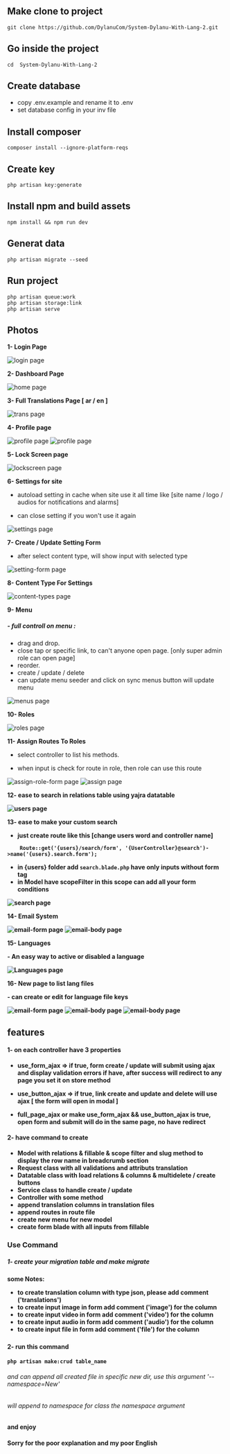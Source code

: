 ## Make clone to project
```
git clone https://github.com/DylanuCom/System-Dylanu-With-Lang-2.git
```

## Go inside the project
```
cd  System-Dylanu-With-Lang-2
```

## Create database
* copy .env.example and rename it to .env
* set database config in your inv file

## Install composer
```
composer install --ignore-platform-reqs

```

## Create key
```
php artisan key:generate
```

## Install npm and build assets
```
npm install && npm run dev
```

## Generat data
```
php artisan migrate --seed
```

## Run project
```
php artisan queue:work
php artisan storage:link
php artisan serve
```


## Photos

<b>1- Login Page</b>
<p>
    <img src="https://github.com/DylanuCom/System-Dylanu-With-Lang-2/blob/main/photos/login.png" alt="login page">
</p>

<b>2- Dashboard Page</b>
<p>
    <img src="https://github.com/DylanuCom/System-Dylanu-With-Lang-2/blob/main/photos/home.png" alt="home page">
</p>

<b>3- Full Translations Page [ ar / en ]</b>
<p>
    <img src="https://github.com/DylanuCom/System-Dylanu-With-Lang-2/blob/main/photos/trans.png" alt="trans page">
</p>

<b>4- Profile page</b>
<p>
    <img src="https://github.com/DylanuCom/System-Dylanu-With-Lang-2/blob/main/photos/profile.png" alt="profile page">
    <img src="https://github.com/DylanuCom/System-Dylanu-With-Lang-2/blob/main/photos/profile2.png" alt="profile page">
</p>

<b>5- Lock Screen page</b>
<p>
    <img src="https://github.com/DylanuCom/System-Dylanu-With-Lang-2/blob/main/photos/lockscreen.png" alt="lockscreen page">
</p>

<b>6- Settings for site</b>
* autoload setting in cache when site use it all time like [site name / logo / audios for notifications and alarms] </p>
* can close setting if you won't use it again </p>
<p>
    <img src="https://github.com/DylanuCom/System-Dylanu-With-Lang-2/blob/main/photos/settings.png" alt="settings page">
</p>

<b>7- Create / Update Setting Form</b>
- after select content type, will show input with selected type </p>
<p>
    <img src="https://github.com/DylanuCom/System-Dylanu-With-Lang-2/blob/main/photos/setting-form.png" alt="setting-form page">
</p>

<b>8- Content Type For Settings</b>
<p>
    <img src="https://github.com/DylanuCom/System-Dylanu-With-Lang-2/blob/main/photos/content-types.png" alt="content-types page">
</p>

<b>9- Menu</b>
##### - full controll on menu :
* drag and drop.
* close tap or specific link, to can't anyone open page. [only super admin role can open page]
* reorder.
* create / update / delete
* can update menu seeder and click on sync menus button will update menu 
<p>
    <img src="https://github.com/DylanuCom/System-Dylanu-With-Lang-2/blob/main/photos/menus.png" alt="menus page">
</p>

<b>10- Roles</b>
<p>
    <img src="https://github.com/DylanuCom/System-Dylanu-With-Lang-2/blob/main/photos/roles.png" alt="roles page">
</p>

<b>11- Assign Routes To Roles</b>
- select controller to list his methods. </p>
- when input is check for route in role, then role can use this route </p>
<p>
    <img src="https://github.com/DylanuCom/System-Dylanu-With-Lang-2/blob/main/photos/assign-role-form.png" alt="assign-role-form page">
    <img src="https://github.com/DylanuCom/System-Dylanu-With-Lang-2/blob/main/photos/assign.png" alt="assign page">
</p>

<b>12- ease to search in relations table using yajra datatable</p>
<p>
    <img src="https://github.com/DylanuCom/System-Dylanu-With-Lang-2/blob/main/photos/users.png" alt="users page">
</p>

<b>13- ease to make your custom search</b>

- just create route like this [change users word and controller name]
```
    Route::get('{users}/search/form', '{UserController}@search')->name('{users}.search.form');
```
- in {users} folder add `` search.blade.php `` have only inputs without form tag 
- in Model have scopeFilter in this scope can add all your form conditions
<p>
    <img src="https://github.com/DylanuCom/System-Dylanu-With-Lang-2/blob/main/photos/search.png" alt="search page">
</p>

<p>14- Email System</p>
<p>
    <img src="https://github.com/DylanuCom/System-Dylanu-With-Lang-2/blob/main/photos/email-form.png" alt="email-form page">
    <img src="https://github.com/DylanuCom/System-Dylanu-With-Lang-2/blob/main/photos/email-body.png" alt="email-body page">
</p>

<p>15- Languages</p>
- An easy way to active or disabled a language
<p>
    <img src="https://github.com/DylanuCom/System-Dylanu-With-Lang-2/blob/main/photos/lang.png" alt="Languages page">
</p>

<p>16- New page to list lang files</p>
- can create or edit for language file keys
<p>
    <img src="https://github.com/DylanuCom/System-Dylanu-With-Lang-2/blob/main/photos/translation-page.png" alt="email-form page">
    <img src="https://github.com/DylanuCom/System-Dylanu-With-Lang-2/blob/main/photos/edit-translation.png" alt="email-body page">
    <img src="https://github.com/DylanuCom/System-Dylanu-With-Lang-2/blob/main/photos/create-translation.png" alt="email-body page">
</p>


## features

#### 1- on each controller have 3 properties</p>
* use_form_ajax => if true, form create / update will submit using ajax and display validation errors if have, after success will redirect to any page you set it on store method</p>
* use_button_ajax => if true, link create and update and delete will use ajax [ the form will open in modal ]</p>
* full_page_ajax or make use_form_ajax && use_button_ajax is true, open form and submit will do in the same page, no have redirect </p>

#### 2- have command to create
- Model with relations & fillable & scope filter and slug method to display the row name in breadcrumb section
- Request class with all validations and attributs translation
- Datatable class with load relations & columns & multidelete / create buttons
- Service class to handle create / update
- Controller with some method
- append translation columns in translation files
- append routes in route file
- create new menu for new model
- create form blade with all inputs from fillable


### Use Command
##### 1- create your migration table and make migrate </p>
<b> some Notes: </b>
- to create translation column with type json, please add comment ('translations')
- to create input image in form add comment ('image') for the column
- to create input video in form add comment ('video') for the column
- to create input audio in form add comment ('audio') for the column
- to create input file in form add comment ('file') for the column

###

#### 2- run this command
```
php artisan make:crud table_name
```
###### and can append all created file in specific new dir, use this argument '--namespace=New'
###### will append to namespace for class the namespace argument

#### and enjoy



#### Sorry for the poor explanation and my poor English



